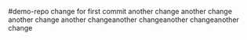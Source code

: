 #demo-repo
change for first commit
another change
another change
another change
another changeanother changeanother changeanother change
